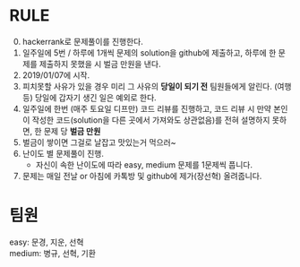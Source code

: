 # RULE

0. hackerrank로 문제풀이를 진행한다.
1. 일주일에 5번 / 하루에 1개씩 문제의 solution을 github에 제출하고, 하루에 한 문제를 제출하지 못했을 시 벌금 만원을 낸다.
2. 2019/01/07에 시작.
3. 피치못할 사유가 있을 경우 미리 그 사유의 **당일이 되기 전** 팀원들에게 알린다. (여행 등) 당일에 갑자기 생긴 일은 예외로 한다.
4. 일주일에 한번 (매주 토요일 디프만) 코드 리뷰를 진행하고, 코드 리뷰 시 만약 본인이 작성한 코드(solution을 다른 곳에서 가져와도 상관없음)를 전혀 설명하지 못하면, 한 문제 당 **벌금 만원**
5. 벌금이 쌓이면 그걸로 날잡고 맛있는거 먹으러~
6. 난이도 별 문제풀이 진행. 
    - 자신이 속한 난이도에 따라 easy, medium 문제를 1문제씩 풉니다.
7. 문제는 매일 전날 or 아침에 카톡방 및 github에 제가(장선혁) 올려줍니다.

# 팀원 

easy: 문경, 지운, 선혁  
medium: 병규, 선혁, 기환
